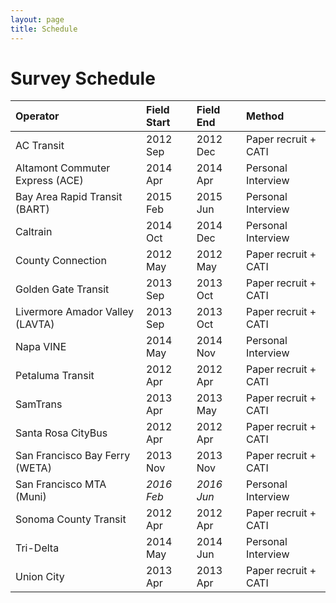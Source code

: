 ```yaml
---
layout: page
title: Schedule
---
```


# Survey Schedule

| **Operator**                     | **Field Start** | **Field End** | **Method**           |
|:---------------------------------|:----------------|:--------------|:---------------------|
| AC Transit                       | 2012 Sep        | 2012 Dec      | Paper recruit + CATI |
| Altamont Commuter Express (ACE)  | 2014 Apr        | 2014 Apr      | Personal Interview   |
| Bay Area Rapid Transit (BART)    | 2015 Feb        | 2015 Jun      | Personal Interview   |
| Caltrain                         | 2014 Oct        | 2014 Dec      | Personal Interview   |
| County Connection                | 2012 May        | 2012 May      | Paper recruit + CATI |
| Golden Gate Transit              | 2013 Sep        | 2013 Oct      | Paper recruit + CATI |
| Livermore Amador Valley (LAVTA)  | 2013 Sep        | 2013 Oct      | Paper recruit + CATI |
| Napa VINE                        | 2014 May        | 2014 Nov      | Personal Interview   |
| Petaluma Transit                 | 2012 Apr        | 2012 Apr      | Paper recruit + CATI |
| SamTrans                         | 2013 Apr        | 2013 May      | Paper recruit + CATI |
| Santa Rosa CityBus               | 2012 Apr        | 2012 Apr      | Paper recruit + CATI |
| San Francisco Bay Ferry (WETA)   | 2013 Nov        | 2013 Nov      | Paper recruit + CATI |
| San Francisco MTA (Muni)         | *2016 Feb*      | *2016 Jun*    | Personal Interview   |
| Sonoma County Transit            | 2012 Apr        | 2012 Apr      | Paper recruit + CATI |
| Tri-Delta                        | 2014 May        | 2014 Jun      | Personal Interview   |
| Union City                       | 2013 Apr        | 2013 Apr      | Paper recruit + CATI |
